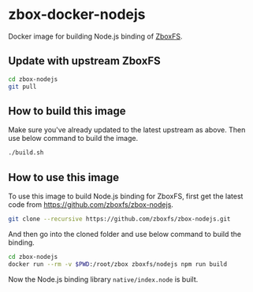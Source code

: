 # zbox-docker-nodejs

Docker image for building Node.js binding of [ZboxFS](https://github.com/zboxfs/zbox).

## Update with upstream ZboxFS

```sh
cd zbox-nodejs
git pull
```

## How to build this image

Make sure you've already updated to the latest upstream as above. Then use below
command to build the image.

```sh
./build.sh
```

## How to use this image

To use this image to build Node.js binding for ZboxFS, first get the latest
code from https://github.com/zboxfs/zbox-nodejs.

```sh
git clone --recursive https://github.com/zboxfs/zbox-nodejs.git
```

And then go into the cloned folder and use below command to build the binding.

```sh
cd zbox-nodejs
docker run --rm -v $PWD:/root/zbox zboxfs/nodejs npm run build
```

Now the Node.js binding library `native/index.node` is built.
